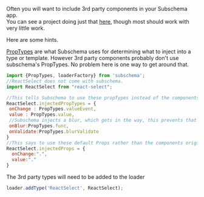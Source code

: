 
Often you will want to include 3rd party components in your Subschema app.  
You can see a project doing just that [here](https://github.com/subschema/subschema-external-component-example), though most should work with very little work.

Here are some hints.

[PropTypes](./Resolvers) are what Subschema uses for determining what to inject into a type or template.   However 3rd party components probably don't use subschema's PropTypes.  No problem here is one way to get around that.


```js static
import {PropTypes, loaderFactory} from 'subschema';
//ReactSelect does not come with subschema.
import ReactSelect from "react-select";

//This tells Subschema to use these propTypes instead of the components original.
ReactSelect.injectedPropTypes = {
 onChange : PropTypes.valueEvent,
 value : PropTypes.value,
 //Subschema injects a blur, which gets in the way, this prevents that behaviour
 onBlur:PropTypes.func,
 onValidate:PropTypes.blurValidate
}
//This says to use these default Props rather than the components original defaultProps.
ReactSelect.injectedProps = {
  onChange:".",
  value:"."
}

```

The 3rd party types will need to be added to the loader

```js static
loader.addType('ReactSelect', ReactSelect);
```

